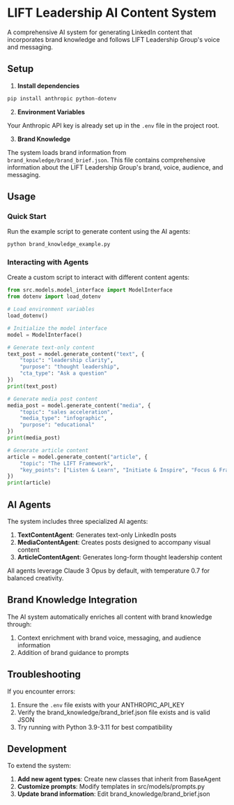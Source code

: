 # LIFT Leadership AI Content System

A comprehensive AI system for generating LinkedIn content that incorporates brand knowledge and follows LIFT Leadership Group's voice and messaging.

## Setup

1. **Install dependencies**

```bash
pip install anthropic python-dotenv
```

2. **Environment Variables**

Your Anthropic API key is already set up in the `.env` file in the project root.

3. **Brand Knowledge**

The system loads brand information from `brand_knowledge/brand_brief.json`. This file contains comprehensive information about the LIFT Leadership Group's brand, voice, audience, and messaging.

## Usage

### Quick Start

Run the example script to generate content using the AI agents:

```bash
python brand_knowledge_example.py
```

### Interacting with Agents

Create a custom script to interact with different content agents:

```python
from src.models.model_interface import ModelInterface
from dotenv import load_dotenv

# Load environment variables
load_dotenv()

# Initialize the model interface
model = ModelInterface()

# Generate text-only content
text_post = model.generate_content("text", {
    "topic": "leadership clarity",
    "purpose": "thought leadership",
    "cta_type": "Ask a question"
})
print(text_post)

# Generate media post content
media_post = model.generate_content("media", {
    "topic": "sales acceleration",
    "media_type": "infographic",
    "purpose": "educational"
})
print(media_post)

# Generate article content
article = model.generate_content("article", {
    "topic": "The LIFT Framework",
    "key_points": ["Listen & Learn", "Initiate & Inspire", "Focus & Framework", "Transform the Team"]
})
print(article)
```

## AI Agents

The system includes three specialized AI agents:

1. **TextContentAgent**: Generates text-only LinkedIn posts
2. **MediaContentAgent**: Creates posts designed to accompany visual content
3. **ArticleContentAgent**: Generates long-form thought leadership content

All agents leverage Claude 3 Opus by default, with temperature 0.7 for balanced creativity.

## Brand Knowledge Integration

The AI system automatically enriches all content with brand knowledge through:

1. Context enrichment with brand voice, messaging, and audience information
2. Addition of brand guidance to prompts

## Troubleshooting

If you encounter errors:

1. Ensure the `.env` file exists with your ANTHROPIC_API_KEY
2. Verify the brand_knowledge/brand_brief.json file exists and is valid JSON
3. Try running with Python 3.9-3.11 for best compatibility

## Development

To extend the system:

1. **Add new agent types**: Create new classes that inherit from BaseAgent
2. **Customize prompts**: Modify templates in src/models/prompts.py
3. **Update brand information**: Edit brand_knowledge/brand_brief.json